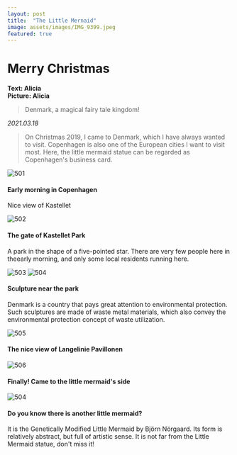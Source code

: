 ```yaml
---
layout: post
title:  "The Little Mernaid"
image: assets/images/IMG_9399.jpeg
featured: true
---
```


# Merry Christmas
**Text: Alicia**  
**Picture: Alicia**  

> Denmark, a magical fairy tale kingdom!

_2021.03.18_
> On Christmas 2019, I came to Denmark, which I have always wanted to visit.
Copenhagen is also one of the European cities I want to visit most. Here, the little mermaid statue can be regarded as Copenhagen's business card.

![501](../assets/images/IMG_9364.jpeg)

#### Early morning in Copenhagen
Nice view of Kastellet

![502](../assets/images/IMG_9365.jpeg)

#### The gate of Kastellet Park
A park in the shape of a five-pointed star. There are very few people here in theearly morning, and only some local residents running here.

![503](../assets/images/IMG_9386.jpeg)
![504](../assets/images/IMG_9387.jpeg)

#### Sculpture near the park
Denmark is a country that pays great attention to environmental protection. Such sculptures are made of waste metal materials, which also convey the environmental protection concept of waste utilization.

![505](../assets/images/IMG_9388.jpeg)

#### The nice view of Langelinie Pavillonen

![506](../assets/images/IMG_9401.jpeg)

#### Finally! Came to the little mermaid's side

![504](../assets/images/IMG_9408.jpeg)

#### Do you know there is another little mermaid?
It is the Genetically Modified Little Mermaid by Björn Nörgaard. Its form is relatively abstract, but full of artistic sense. It is not far from the Little Mermaid statue, don't miss it!










